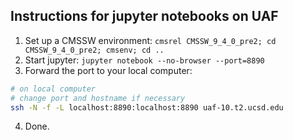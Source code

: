 ## Instructions for jupyter notebooks on UAF

1. Set up a CMSSW environment: `cmsrel CMSSW_9_4_0_pre2; cd CMSSW_9_4_0_pre2; cmsenv; cd ..`
2. Start jupyter: `jupyter notebook --no-browser --port=8890`
3. Forward the port to your local computer:
```bash
# on local computer
# change port and hostname if necessary
ssh -N -f -L localhost:8890:localhost:8890 uaf-10.t2.ucsd.edu
```
4. Done.

